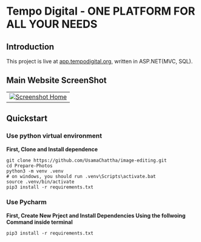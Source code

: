 # Tempo Digital - ONE PLATFORM FOR ALL YOUR NEEDS

## Introduction

This project is live at [app.tempodigital.org](https://app.tempodigital.org/), written in ASP.NET(MVC, SQL).

## Main Website ScreenShot

<table align="center">
    <tr>
        <td align="center">
            <a href="https://raw.githubusercontent.com/atherrafiq/tempo-digital-source-demo/tree/main/Screenshots/Dashboard/1_mian.png">
                <img src="ScreenShot/Dashboard/1_mian.png" alt="Screenshot Home" />
            </a>
        </td>
        <!-- <td align="center">
            <a href="https://raw.githubusercontent.com/UsamaChattha/image-editing/main/ScreenShot/edit.JPG">
                <img src="ScreenShot/edit.JPG" alt="Screenshot Category" width="300px" />
            </a>
        </td>
                <td align="center">
            <a href="https://raw.githubusercontent.com/UsamaChattha/image-editing/main/ScreenShot/resize.JPG">
                <img src="ScreenShot/resize.JPG" alt="Screenshot Category" width="300px" />
            </a>
        </td> -->
    </tr>
    <!-- <tr>
        <td align="center">
            <a href="https://raw.githubusercontent.com/UsamaChattha/image-editing/main/ScreenShot/crop.JPG">
                <img src="ScreenShot/crop.JPG" alt="Screenshot Admin Panel" width="300px" />
            </a>
        </td>
        <td align="center">
            <a href="https://raw.githubusercontent.com/UsamaChattha/image-editing/main/ScreenShot/material.JPG">
                <img src="ScreenShot/material.JPG" alt="Screenshot Site Configuration" width="300px" />
            </a>
        </td>
                <td align="center">
            <a href="https://raw.githubusercontent.com/UsamaChattha/image-editing/main/ScreenShot/download.JPG">
                <img src="ScreenShot/download.JPG" alt="Screenshot Site Configuration" width="300px" />
            </a>
        </td>
    </tr> -->
</table>

## Quickstart

### Use python virtual environment

**First, Clone and Install dependence**

```
git clone https://github.com/UsamaChattha/image-editing.git
cd Prepare-Photos
python3 -m venv .venv
# on windows, you should run .venv\Scripts\activate.bat
source .venv/bin/activate
pip3 install -r requirements.txt
```

<!-- **Second, Init db and run**
```
# modify .flaskenv and flaskshop/setting.py
flask createdb
flask seed
flask run
``` -->

### Use Pycharm

**First, Create New Prject and Install Dependencies Using the follwoing Command inside terminal**

```
pip3 install -r requirements.txt
```

<!-- **Second, enter container and add fake data**
```
docker-compose exec web sh
flask createdb
flask seed
``` -->
<!-- ### About Config of Database,stripe and email
```
Add database connection string in the configuration
Add stripe public key at front end
Add stripe secrete key in the configuration
Add email and password in the configuration
``` -->
<!-- If the js files has been modified, you need to:


Redis and Elasticsearch is unabled by default, You can enable them for good performence and search ablitity. -->
